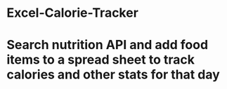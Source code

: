 # Excel-Calorie-Tracker 
# Search nutrition API and add food items to a spread sheet to track calories and other stats for that day
